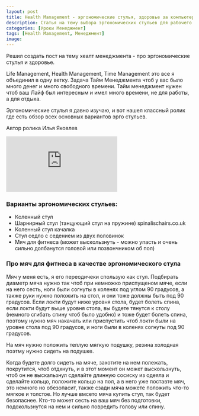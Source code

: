 ```yaml
---
layout: post
title: Health Management - эргономические стулья, здоровье за компьютером
description: Статья на тему выбора эргономических стульев для рабочего места.
categories: [Уроки Менеджмент]
tags: [Health Management, Менеджмент]
image:
---
```

Решил создать пост на тему хеалт менеджмента - про эргономические стулья и здоровье.

Life Management, Health Management, Time Management это все я объединил в одну ветку. Задача Тайм Менеджмента чтоб у вас было много денег и много свободного времени. Тайм менеджмент нужен чтоб ваш Лайф был интересным и имел много времени, не для работы, а для отдыха.

Эргономические стулья я давно изучаю, и вот нашел классный ролик где есть обзор всех основных вариантов эрго стульев.

Автор ролика Илья Яковлев
<div class="yt-video-container-1">
    <iframe src="https://www.youtube.com/embed/lw61mDbemjw?rel=0" frameborder="0" allowfullscreen></iframe>
</div>

<h3>Варианты эргономических стульев:</h3>
<ul>
<li>Коленный стул</li>
<li>Шарнирный стул (танцующий стул на пружине) spinalischairs.co.uk</li>
<li>Коленный стул качалка</li>
<li>Стул седло с седением из двух половинок</li>
<li>Мяч для фитнеса (может выскользнуть - можно упасть и очень сильно долбанутся головой или позвончником об пол)</li>
</ul>

<h3>Про мяч для фитнеса в качестве эргономического стула</h3>

Мяч у меня есть, я его переодичеки спользую как стул. Подбирать диаметр мяча нужно так чтоб при немножко приспущеном мяче, если на него сесть, ноги были согнуты в коленях под углом 90 градусов, а также руки нужно положить на стол, и они тоже должны быть под 90 градусов. Если локти будут ниже уровня стола, будет болеть спина, если локти будут выше уровня стола, вы будете тянутся к столу (немного сгибать спину чтоб было удобно) и тоже будет болеть спина, поэтому нужно мяч накачать или приспустить чтоб локти были на уровне стола под 90 градусов, и ноги были в коленях согнуты под 90 градусов. 

На мяч нужно положить теплую мягкую подушку, резина холодная поэтму нужно сидеть на подушке. 

Когда будете долго сидеть на мяче, захотите на нем полежать, покрутится, чтоб отдхнуть, и в этот момент он может выскользнуть, чтоб он не выскальзнул сделайте длинную сосиску из одеяла и сделайте кольцо, положите кольцо на пол, а в него уже поставте мяч, это немного но обезопасит, также сзади мяча можете положить что-то мягкое и толстое. Но лучше вмсето мяча купить стул, так будет безопаснее. Кто-то может сесть на ваш мяч без подготовки, подскользнутся на нем и сильно повредить голову или спину.
